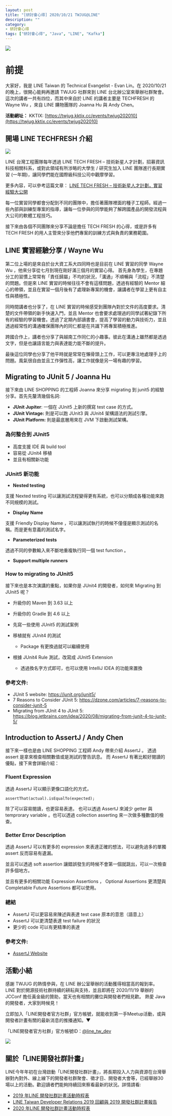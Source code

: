 ```yaml
---
layout: post
title: "[研討會心得] 2020/10/21 TWJUG@LINE"
description: ""
category: 
- 研討會心得
tags: ["研討會心得", "Java", "LINE", "Kafka"]
---
```




![](../images/2020/1021-1.jpg)


# 前提

大家好，我是 LINE Taiwan 的 Technical Evangelist - Evan Lin。在 2020/10/21 的晚上，很開心能夠再邀請 TWJUG 社群來到 LINE 台北辦公室來舉辦社群聚會。這次的講者一共有四位，而其中來自於 LINE 的講者主要是 TECHFRESH 的 Wayne Wu ，來自 LINE 購物團隊的 Joanna Hu 與 Andy Chen。

**活動網址：** KKTIX: [https://twjug.kktix.cc/events/twjug202010](https://twjug.kktix.cc/events/twjug202010)



## 開場 LINE TECHFRESH 介紹

![](../images/2020/1021-2.jpg)

LINE 台灣工程團隊每年透過 LINE TECH FRESH – 技術新星人才計劃，招募資訊科技相關科系，或對此領域有所涉略的大學生 / 研究生加入 LINE 團隊進行長期實習 (一年期)，讓同學們能在國際級科技公司中觀摩學習。

更多內容，可以參考這篇文章： [LINE TECH FRESH – 技術新星人才計劃，實習經驗大公開](https://engineering.linecorp.com/zh-hant/blog/tech-fresh-2020/)

每一位實習同學都會分配到不同的團隊中，擔任著團隊裡面的種子工程師。經過一些內部與訓練型專案的指導，讓每一位參與的同學能夠了解跨國產品的開發流程與大公司的軟體工程技巧。

接下來由各個不同團隊來分享不論是擔任 TECH FRESH 的心得，或是許多有 TECH FRESH 的用人主管來分享他們專案的訓練方式與負責的業務範圍。



##  LINE 實習經驗分享 / **Wayne Wu**

<script async class="speakerdeck-embed" data-id="ee940074d2e54bd983bc5ef9e54615b7" data-ratio="1.77777777777778" src="//speakerdeck.com/assets/embed.js"></script>

第二位上場的是來自於台大資工系大四同時也是目前在 LINE 實習的同學 Wayne Wu ，他來分享從七月到現在剛好滿三個月的實習心得。 首先身為學生，在專題分工的習慣上常常有「責任歸屬」不均的狀況，「溝通」不順暢與「流程」不清楚的問題。但是來 LINE 實習的時候往往不會有這樣問題，透過有經驗的 Mentor 細心的帶領，並且在實習一個月後有了處理新專案的機會，讓講者在學習上更有自主性與積極性。

同時間講者也分享了，在 LINE 實習的時候感受到團隊內對於文件的高度要求。清楚的文件帶領的新手快速入門，並且 Mentor 也會要求處理過的同學試著紀錄下所有的經驗的學習機會。透過了定期內部讀書會，提高了學習的動力與技術力，並且透過經常性的溝通確保團隊內的同仁都是在共識下將專案積極推進。

跨國合作上，講者也分享了與越南工作同仁的小趣事。彼此在溝通上雖然都是透過文字，但是也讓語言能力與表達能力能不斷的提升。

<script async class="speakerdeck-embed" data-slide="12" data-id="ee940074d2e54bd983bc5ef9e54615b7" data-ratio="1.77777777777778" src="//speakerdeck.com/assets/embed.js"></script>

最後這位同學也分享了他平時就是常常在懶骨頭上工作，可以更專注地處理手上的問題。風氣很自由並且工作彈性高，讓工作就像是另一場有趣的學習。



## Migrating to JUnit 5 / **Joanna Hu**

<script async class="speakerdeck-embed" data-id="e939086a95c2498f8f683bf4c944e3af" data-ratio="1.77777777777778" src="//speakerdeck.com/assets/embed.js"></script>

接下來由 LINE SHOPPING 的工程師 Joanna 來分享 migrating 到 junit5 的經驗分享。首先先釐清幾個名詞:

- **JUnit Jupiter**: 一個在 JUnit5 上新的撰寫 test case 的方式。
- **JUnit Vintage:** 則是可以跑 JUnit3 與 JUnit4 架構語法的測試引擎。
- **JUnit Platform:** 則是最底層用來在 JVM 下啟動測試架構。

### 為何整合到 JUnit5

- 高度支援  IDE 與 build tool
- 容易從 JUnit4 移植
- 並且有相關新功能

### JUnit5 新功能

- **Nested testing**

 支援 Nexted testing 可以讓測試流程變得更有系統，也可以分類成各種功能來跑不同規模的測試。

- **Display Name**

支援 Friendly Display Name ，可以讓測試執行的時候不僅僅是顯示測試的名稱。而是更有意義的測試名字。

- **Parameterized tests**

透過不同的參數輸入來不斷地重複執行同一個 test function 。

- **Support multiple runners**

### How to migrating to JUnit5

<script async class="speakerdeck-embed" data-slide="13" data-id="e939086a95c2498f8f683bf4c944e3af" data-ratio="1.77777777777778" src="//speakerdeck.com/assets/embed.js"></script>

接下來也是本次演講的重點，如果你是 JUnit4 的開發者，如何來 Migrating 到 JUnit5 呢？

- 升級你的 Maven 到 3.63 以上
- 升級你的 Gradle 到 4.6 以上

- 先寫一些使用 JUnit5 的測試案例

- 移植就有 JUnit4 的測試
  - Package 有更換過就可以繼續使用
- 根據 JUnit4 Rule 測試，改寫成 JUnit5 Extension
  - 透過換名字方式即可，也可以使用 IntelliJ IDEA 的功能來置換

### 參考文件:

- JUnit 5 website: https://junit.org/junit5/
- 7 Reasons to Consider JUnit 5: https://dzone.com/articles/7-reasons-to-consider-junit-5
- Migrating from JUnit 4 to JUnit 5:  https://blog.jetbrains.com/idea/2020/08/migrating-from-junit-4-to-junit-5/



## Introduction to AssertJ / **Andy Chen**

<script async class="speakerdeck-embed" data-id="62c0abf65c024c2190772278bb8a37fa" data-ratio="1.77777777777778" src="//speakerdeck.com/assets/embed.js"></script>

接下來一樣也是由 LINE SHOPPING 工程師 Andy 帶來介紹 AssertJ 。 透過 assert 是拿來檢查相關數值或是測試的警告訊息。 而 AssertJ 有著比較好閱讀的優點，接下來會詳細介紹：



###  Fluent Expression

透過 AssertJ 可以顯示更像口語化的方式，

```
assertThat(actual).isEqualTo(expected);
```

除了可以容易閱讀，也更容易表達。 也可以透過 AssertJ 來減少 getter 與  temprorary variable 。也可以透過 collection asserting 來一次做多種數值的檢查。



### Better Error Description

<script async class="speakerdeck-embed" data-slide="9" data-id="62c0abf65c024c2190772278bb8a37fa" data-ratio="1.77777777777778" src="//speakerdeck.com/assets/embed.js"></script>

透過 AssertJ 可以有更多的 expression 來表達正確的想法，可以避免過多的單獨 assert 反而容易有遺漏。

並且可以透過 soft assertion 讓錯誤發生的時候不會第一個就跳出，可以一次檢查許多個地方。

並且有更多的相關功能 Expression Assertions ， Optional Assertions 更清楚與 Completable Future Assertions 都可以使用。

### 總結

- AssertJ 可以更容易來陳述與表達 test case 原本的意思（語意上）
- AssertJ 可以更清楚表達 test failure 的狀況
- 更少的 code 可以有更精準的表達

### 參考文件:

- [AssertJ Website](https://joel-costigliola.github.io/assertj/)


## 活動小結

感謝 TWJUG 的熱情參與，在 LINE 辦公室舉辦的活動獲得相當高的報到率。 LINE 對於開源技術社群持續的耕耘與支持，並且即將在 2020/11/19 舉辦的 JCConf 擔任黃金級的贊助，當天也有相關的攤位與開發者們相見歡。 熱愛 Java 的開發者，大家到時候見！

立即加入「LINE開發者官方社群」官方帳號，就能收到第一手Meetup活動，或與開發者計畫有關的最新消息的推播通知。▼

「LINE開發者官方社群」官方帳號ID：[@line_tw_dev](https://lin.ee/s5RsZHo)

![](http://www.evanlin.com/images/2020/line-tw-dev-qr.png)

## 關於「LINE開發社群計畫」

LINE今年年初在台灣啟動「LINE開發社群計畫」，將長期投入人力與資源在台灣舉辦對內對外、線上線下的開發者社群聚會、徵才日、開發者大會等，已經舉辦30場以上的活動。歡迎讀者們能夠持續回來察看最新的狀況。詳情請看:

- [2019 年LINE 開發社群計畫活動時程表](https://engineering.linecorp.com/zh-hant/blog/line-taiwan-developer-relations-2019-plan/)
- [LINE Taiwan Developer Relations 2019 回顧與 2019 開發社群計畫報告](https://engineering.linecorp.com/zh-hant/blog/line-taiwan-developer-relations-2019/)
- [2020 年LINE 開發社群計畫活動時程表](https://engineering.linecorp.com/zh-hant/blog/2020-line-tw-devrel/)